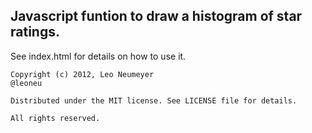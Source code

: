 ## Javascript funtion to draw a histogram of star ratings.

See index.html for details on how to use it.


    Copyright (c) 2012, Leo Neumeyer
    @leoneu
    
    Distributed under the MIT license. See LICENSE file for details.
    
    All rights reserved.
